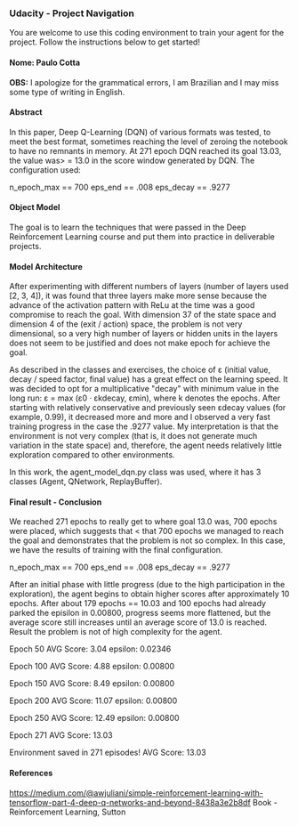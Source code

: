 ### Udacity - Project Navigation

You are welcome to use this coding environment to train your agent for the project.  Follow the instructions below to get started!

#### Nome: Paulo Cotta

**OBS:** I apologize for the grammatical errors, I am Brazilian and I may miss some type of writing in English.

#### Abstract

In this paper, Deep Q-Learning (DQN) of various formats was tested, to meet the best format, sometimes reaching the level of zeroing the notebook to have no remnants in memory. At 271 epoch DQN reached its goal 13.03, the value was> = 13.0 in the score window generated by DQN. The configuration used:


n_epoch_max == 700
eps_end == .008
eps_decay == .9277

#### Object Model

The goal is to learn the techniques that were passed in the Deep Reinforcement Learning course and put them into practice in deliverable projects.

#### Model Architecture

After experimenting with different numbers of layers (number of layers used [2, 3, 4]), it was found that three layers make more sense because the advance of the activation pattern with ReLu at the time was a good compromise to reach the goal. With dimension 37 of the state space and dimension 4 of the (exit / action) space, the problem is not very dimensional, so a very high number of layers or hidden units in the layers does not seem to be justified and does not make epoch for achieve the goal.


As described in the classes and exercises, the choice of ε (initial value, decay / speed factor, final value) has a great effect on the learning speed. It was decided to opt for a multiplicative "decay" with minimum value in the long run: ε = max (ε0 · εkdecay, εmin), where k denotes the epochs. After starting with relatively conservative and previously seen εdecay values ​​(for example, 0.99), it decreased more and more and I observed a very fast training progress in the case the .9277 value. My interpretation is that the environment is not very complex (that is, it does not generate much variation in the state space) and, therefore, the agent needs relatively little exploration compared to other environments.

In this work, the agent_model_dqn.py class was used, where it has 3 classes (Agent, QNetwork, ReplayBuffer).

#### Final result - Conclusion

We reached 271 epochs to really get to where goal 13.0 was, 700 epochs were placed, which suggests that < that 700 epochs we managed to reach the goal and demonstrates that the problem is not so complex. In this case, we have the results of training with the final configuration. 


n_epoch_max == 700
eps_end == .008
eps_decay == .9277


After an initial phase with little progress (due to the high participation in the exploration), the agent begins to obtain higher scores after approximately 10 epochs. After about 179 epochs == 10.03 and 100 epochs had already parked the episilon in 0.00800, progress seems more flattened, but the average score still increases until an average score of 13.0 is reached. Result the problem is not of high complexity for the agent.

Epoch 50	AVG Score: 3.04	epsilon: 0.02346

Epoch 100	AVG Score: 4.88	epsilon: 0.00800

Epoch 150	AVG Score: 8.49	epsilon: 0.00800

Epoch 200	AVG Score: 11.07	epsilon: 0.00800

Epoch 250	AVG Score: 12.49	epsilon: 0.00800

Epoch 271	AVG Score: 13.03

Environment saved in 271 episodes!	AVG Score: 13.03


#### References

https://medium.com/@awjuliani/simple-reinforcement-learning-with-tensorflow-part-4-deep-q-networks-and-beyond-8438a3e2b8df
Book - Reinforcement Learning, Sutton
